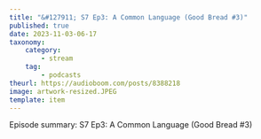 ```yaml
---
title: "&#127911; S7 Ep3: A Common Language (Good Bread #3)"
published: true
date: 2023-11-03-06-17
taxonomy:
    category:
        - stream
    tag:
        - podcasts
theurl: https://audioboom.com/posts/8388218
image: artwork-resized.JPEG
template: item
---
```


Episode summary: S7 Ep3: A Common Language (Good Bread #3)
